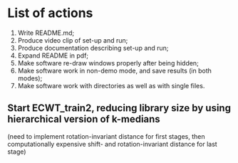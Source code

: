 # List of actions
1. Write README.md;
2. Produce video clip of set-up and run;
3. Produce documentation describing set-up and run;
4. Expand README in pdf;
5. Make software re-draw windows properly after being hidden;
6. Make software work in non-demo mode, and save results (in both modes);
7. Make software work with directories as well as with single files.

## Start ECWT_train2, reducing library size by using hierarchical version of k-medians
(need to implement rotation-invariant distance for first stages, then computationally expensive shift- and rotation-invariant distance for last stage)
